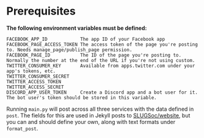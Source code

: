 # Prerequisites

**The following environment variables must be defined:**

```
FACEBOOK_APP_ID            The app ID of your Facebook app
FACEBOOK_PAGE_ACCESS_TOKEN The access token of the page you're posting to. Needs manage_page/publish_page permission.
FACEBOOK_PAGE_ID           The ID of the page you're posting to. Normally the number at the end of the URL if you're not using custom.
TWITTER_CONSUMER_KEY       Available from apps.twitter.com under your app's tokens, etc.
TWITTER_CONSUMER_SECRET
TWITTER_ACCESS_TOKEN
TWITTER_ACCESS_SECRET
DISCORD_APP_USER_TOKEN     Create a Discord app and a bot user for it. The bot user's token should be stored in this variable.
```

Running `main.py` will post across all three services with the data defined in `post`. The fields for this are used in Jekyll posts to [SLUGSoc/website](https://github.com/SLUGSoc/website), but you can and should define your own, along with text formats under `format_post`.
